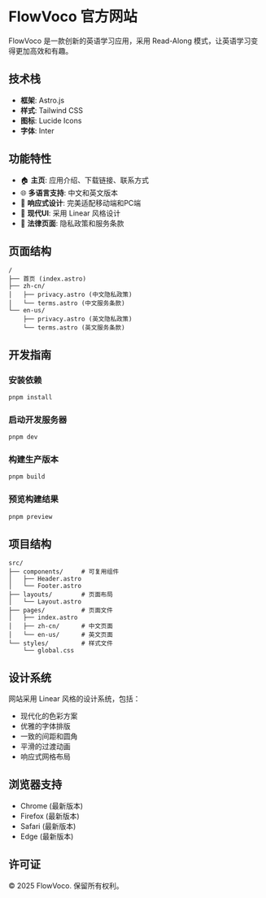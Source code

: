 # FlowVoco 官方网站

FlowVoco 是一款创新的英语学习应用，采用 Read-Along 模式，让英语学习变得更加高效和有趣。

## 技术栈

- **框架**: Astro.js
- **样式**: Tailwind CSS
- **图标**: Lucide Icons
- **字体**: Inter

## 功能特性

- 🏠 **主页**: 应用介绍、下载链接、联系方式
- 🌐 **多语言支持**: 中文和英文版本
- 📱 **响应式设计**: 完美适配移动端和PC端
- 🎨 **现代UI**: 采用 Linear 风格设计
- 📄 **法律页面**: 隐私政策和服务条款

## 页面结构

```
/
├── 首页 (index.astro)
├── zh-cn/
│   ├── privacy.astro (中文隐私政策)
│   └── terms.astro (中文服务条款)
└── en-us/
    ├── privacy.astro (英文隐私政策)
    └── terms.astro (英文服务条款)
```

## 开发指南

### 安装依赖

```bash
pnpm install
```

### 启动开发服务器

```bash
pnpm dev
```

### 构建生产版本

```bash
pnpm build
```

### 预览构建结果

```bash
pnpm preview
```

## 项目结构

```
src/
├── components/     # 可复用组件
│   ├── Header.astro
│   └── Footer.astro
├── layouts/        # 页面布局
│   └── Layout.astro
├── pages/          # 页面文件
│   ├── index.astro
│   ├── zh-cn/      # 中文页面
│   └── en-us/      # 英文页面
└── styles/         # 样式文件
    └── global.css
```

## 设计系统

网站采用 Linear 风格的设计系统，包括：

- 现代化的色彩方案
- 优雅的字体排版
- 一致的间距和圆角
- 平滑的过渡动画
- 响应式网格布局

## 浏览器支持

- Chrome (最新版本)
- Firefox (最新版本)
- Safari (最新版本)
- Edge (最新版本)

## 许可证

© 2025 FlowVoco. 保留所有权利。
